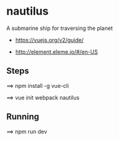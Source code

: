 # nautilus
A submarine ship for traversing the planet

- https://vuejs.org/v2/guide/

- http://element.eleme.io/#/en-US


## Steps 

==> npm install -g vue-cli

==> vue init webpack nautilus


##  Running

==> npm run dev